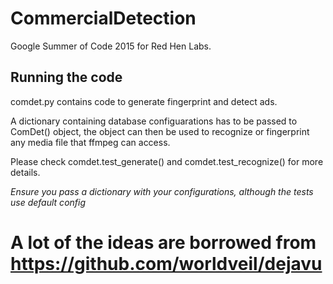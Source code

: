 # CommercialDetection
Google Summer of Code 2015 for Red Hen Labs.

## Running the code

comdet.py contains code to generate fingerprint and detect ads.

A dictionary containing database configuarations has to be passed to ComDet() object, the object can then be used to recognize or fingerprint any media file that ffmpeg can access.

Please check comdet.test_generate() and comdet.test_recognize() for more details. 

*Ensure you pass a dictionary with your configurations, although the tests use default config*

# A lot of the ideas are borrowed from https://github.com/worldveil/dejavu
